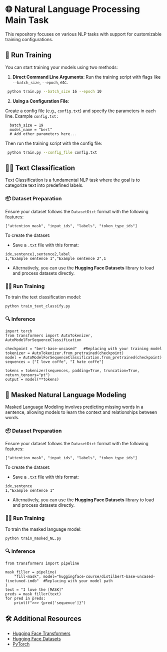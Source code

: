 # 🌐 Natural Language Processing Main Task


This repository focuses on various NLP tasks with support for customizable training configurations.


## 🚀 Run Training


  You can start training your models using two methods:

1. **Direct Command Line Arguments**: 
  Run the training script with flags like `--batch_size`, `--epoch`, etc.
  ```bash
   python train.py --batch_size 16 --epoch 10
  ```
2. **Using a Configuration File**: 

  Create a config file (e.g., `config.txt`) and specify the parameters in each line. Example `config.txt:`

  ```
    batch_size = 19
    model_name = "bert"
    # Add other parameters here...
  ```
  Then run the training script with the config file:
  ```bash
   python train.py --config_file config.txt
  ```

## 🧑‍💻 Text Classification
Text Classification is a fundamental NLP task where the goal is to categorize text into predefined labels.


### 📦 Dataset Preparation

  Ensure your dataset follows the `DatasetDict` format with the following features:
  ```
  ["attention_mask", "input_ids", "labels", "token_type_ids"]
  ```

To create the dataset:
- Save a `.txt` file with this format:
```
idx,sentence1,sentence2,label
1,"Example sentence 1","Example sentence 2",1
```
- Alternatively, you can use the **Hugging Face Datasets** library to load and process datasets directly.

### 🏃‍♂️ Run Training
To train the text classification model:
```
python train_text_classify.py
```
### 🔍 Inference
```
import torch
from transformers import AutoTokenizer, AutoModelForSequenceClassification

checkpoint = "bert-base-uncased"   #Replacing with your training model
tokenizer = AutoTokenizer.from_pretrained(checkpoint)
model = AutoModelForSequenceClassification.from_pretrained(checkpoint)
sequences = ["I love coffe", "I hate coffe"]

tokens = tokenizer(sequences, padding=True, truncation=True, return_tensors="pt")
output = model(**tokens)
```

## 📝 Masked Natural Language Modeling
Masked Language Modeling involves predicting missing words in a sentence, allowing models to learn the context and relationships between words.


### 📦 Dataset Preparation

  Ensure your dataset follows the `DatasetDict` format with the following features:
  ```
  ["attention_mask", "input_ids", "labels", "token_type_ids"]
  ```

To create the dataset:
- Save a `.txt` file with this format:
```
idx,sentence
1,"Example sentence 1"
```
- Alternatively, you can use the **Hugging Face Datasets** library to load and process datasets directly.

### 🏃‍♂️ Run Training
To train the masked language model:
```
python train_masked_NL.py
```
### 🔍 Inference
```
from transformers import pipeline

mask_filler = pipeline(
    "fill-mask", model="huggingface-course/distilbert-base-uncased-finetuned-imdb"  #Replacing with your model path 
)
text = "I love the [MASK]"
preds = mask_filler(text)
for pred in preds:
    print(f">>> {pred['sequence']}")
```

## 🛠️ Additional Resources

- [Hugging Face Transformers](https://huggingface.co/docs/transformers)
- [Hugging Face Datasets](https://huggingface.co/docs/datasets)
- [PyTorch](https://pytorch.org/)




